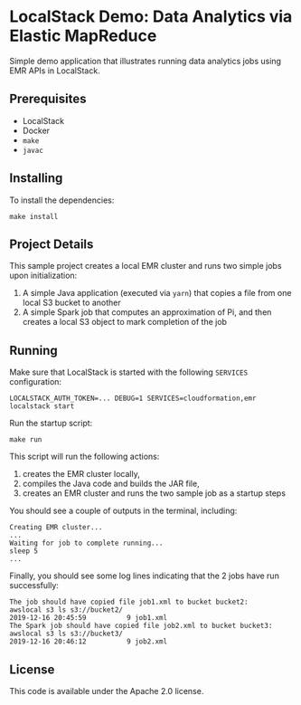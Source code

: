 # LocalStack Demo: Data Analytics via Elastic MapReduce

Simple demo application that illustrates running data analytics jobs using EMR APIs in LocalStack.

## Prerequisites

* LocalStack
* Docker
* `make`
* `javac`

## Installing

To install the dependencies:
```
make install
```

## Project Details

This sample project creates a local EMR cluster and runs two simple jobs upon initialization:
1. A simple Java application (executed via `yarn`) that copies a file from one local S3 bucket to another
2. A simple Spark job that computes an approximation of Pi, and then creates a local S3 object to mark completion of the job

## Running

Make sure that LocalStack is started with the following `SERVICES` configuration:
```
LOCALSTACK_AUTH_TOKEN=... DEBUG=1 SERVICES=cloudformation,emr localstack start
```

Run the startup script:

```
make run
```

This script will run the following actions:
1. creates the EMR cluster locally,
2. compiles the Java code and builds the JAR file,
3. creates an EMR cluster and runs the two sample job as a startup steps

You should see a couple of outputs in the terminal, including:
```
Creating EMR cluster...
...
Waiting for job to complete running...
sleep 5
...
```

Finally, you should see some log lines indicating that the 2 jobs have run successfully:
```
The job should have copied file job1.xml to bucket bucket2:
awslocal s3 ls s3://bucket2/
2019-12-16 20:45:59          9 job1.xml
The Spark job should have copied file job2.xml to bucket bucket3:
awslocal s3 ls s3://bucket3/
2019-12-16 20:46:12          9 job2.xml
```

## License

This code is available under the Apache 2.0 license.
